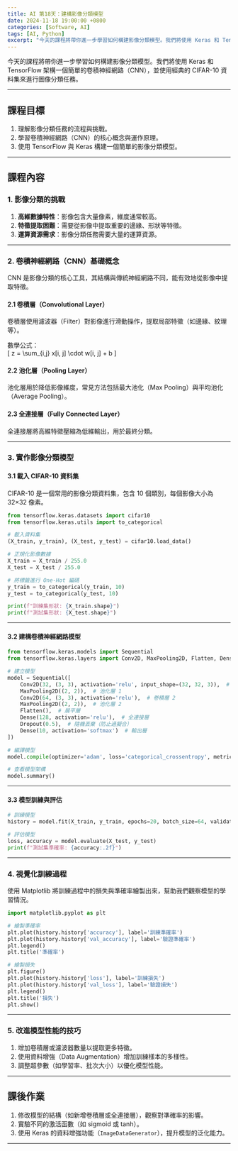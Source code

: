 ```yaml
---
title: AI 第18天：建構影像分類模型
date: 2024-11-18 19:00:00 +0800
categories: [Software, AI]
tags: [AI, Python] 
excerpt: "今天的課程將帶你進一步學習如何構建影像分類模型。我們將使用 Keras 和 TensorFlow 架構一個簡單的卷積神經網路（CNN），並使用經典的 CIFAR-10 資料集來進行圖像分類任務。"
---
```


今天的課程將帶你進一步學習如何構建影像分類模型。我們將使用 Keras 和 TensorFlow 架構一個簡單的卷積神經網路（CNN），並使用經典的 CIFAR-10 資料集來進行圖像分類任務。

---

## **課程目標**  
1. 理解影像分類任務的流程與挑戰。  
2. 學習卷積神經網路（CNN）的核心概念與運作原理。  
3. 使用 TensorFlow 與 Keras 構建一個簡單的影像分類模型。  

---

## **課程內容**

### **1. 影像分類的挑戰**  
1. **高維數據特性**：影像包含大量像素，維度通常較高。  
2. **特徵提取困難**：需要從影像中提取重要的邊緣、形狀等特徵。  
3. **運算資源需求**：影像分類任務需要大量的運算資源。  

---

### **2. 卷積神經網路（CNN）基礎概念**  
CNN 是影像分類的核心工具，其結構與傳統神經網路不同，能有效地從影像中提取特徵。

#### **2.1 卷積層（Convolutional Layer）**  
卷積層使用濾波器（Filter）對影像進行滑動操作，提取局部特徵（如邊緣、紋理等）。

數學公式：  
\[
z = \sum_{i,j} x[i, j] \cdot w[i, j] + b
\]  

#### **2.2 池化層（Pooling Layer）**  
池化層用於降低影像維度，常見方法包括最大池化（Max Pooling）與平均池化（Average Pooling）。

#### **2.3 全連接層（Fully Connected Layer）**  
全連接層將高維特徵壓縮為低維輸出，用於最終分類。

---

### **3. 實作影像分類模型**

#### **3.1 載入 CIFAR-10 資料集**  
CIFAR-10 是一個常用的影像分類資料集，包含 10 個類別，每個影像大小為 32×32 像素。

```python
from tensorflow.keras.datasets import cifar10
from tensorflow.keras.utils import to_categorical

# 載入資料集
(X_train, y_train), (X_test, y_test) = cifar10.load_data()

# 正規化影像數據
X_train = X_train / 255.0
X_test = X_test / 255.0

# 將標籤進行 One-Hot 編碼
y_train = to_categorical(y_train, 10)
y_test = to_categorical(y_test, 10)

print(f"訓練集形狀: {X_train.shape}")
print(f"測試集形狀: {X_test.shape}")
```

---

#### **3.2 建構卷積神經網路模型**

```python
from tensorflow.keras.models import Sequential
from tensorflow.keras.layers import Conv2D, MaxPooling2D, Flatten, Dense, Dropout

# 建立模型
model = Sequential([
    Conv2D(32, (3, 3), activation='relu', input_shape=(32, 32, 3)),  # 卷積層 1
    MaxPooling2D((2, 2)),  # 池化層 1
    Conv2D(64, (3, 3), activation='relu'),  # 卷積層 2
    MaxPooling2D((2, 2)),  # 池化層 2
    Flatten(),  # 展平層
    Dense(128, activation='relu'),  # 全連接層
    Dropout(0.5),  # 隨機丟棄（防止過擬合）
    Dense(10, activation='softmax')  # 輸出層
])

# 編譯模型
model.compile(optimizer='adam', loss='categorical_crossentropy', metrics=['accuracy'])

# 查看模型架構
model.summary()
```

---

#### **3.3 模型訓練與評估**

```python
# 訓練模型
history = model.fit(X_train, y_train, epochs=20, batch_size=64, validation_split=0.2, verbose=1)

# 評估模型
loss, accuracy = model.evaluate(X_test, y_test)
print(f"測試集準確率: {accuracy:.2f}")
```

---

### **4. 視覺化訓練過程**

使用 Matplotlib 將訓練過程中的損失與準確率繪製出來，幫助我們觀察模型的學習情況。

```python
import matplotlib.pyplot as plt

# 繪製準確率
plt.plot(history.history['accuracy'], label='訓練準確率')
plt.plot(history.history['val_accuracy'], label='驗證準確率')
plt.legend()
plt.title('準確率')

# 繪製損失
plt.figure()
plt.plot(history.history['loss'], label='訓練損失')
plt.plot(history.history['val_loss'], label='驗證損失')
plt.legend()
plt.title('損失')
plt.show()
```

---

### **5. 改進模型性能的技巧**
1. 增加卷積層或濾波器數量以提取更多特徵。  
2. 使用資料增強（Data Augmentation）增加訓練樣本的多樣性。  
3. 調整超參數（如學習率、批次大小）以優化模型性能。  

---

## **課後作業**
1. 修改模型的結構（如新增卷積層或全連接層），觀察對準確率的影響。  
2. 實驗不同的激活函數（如 sigmoid 或 tanh）。  
3. 使用 Keras 的資料增強功能（`ImageDataGenerator`），提升模型的泛化能力。  

---
